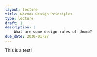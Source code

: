 ```yaml
---
layout: lecture
title: Norman Design Principles
type: lecture
draft: 1
description: |
    What are some design rules of thumb?
due_date: 2020-01-27
---
```


This is a test!